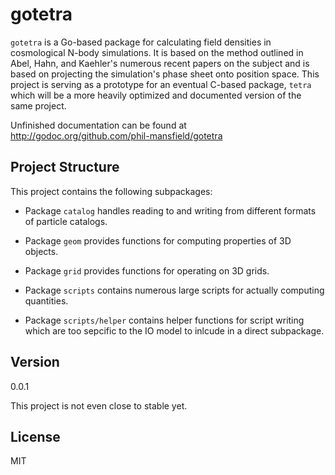 gotetra
=======

`gotetra` is a Go-based package for calculating field densities in cosmological
N-body simulations. It is based on the method outlined in Abel, Hahn, and
Kaehler's numerous recent papers on the subject and is based on projecting the
simulation's phase sheet onto position space. This project is serving as a
prototype for an eventual C-based package, `tetra` which will be a more heavily
optimized and documented version of the same project.

Unfinished documentation can be found at 
http://godoc.org/github.com/phil-mansfield/gotetra

Project Structure
-----------------

 This project contains the following subpackages:

- Package `catalog` handles reading to and writing from different formats of
particle catalogs.

- Package `geom` provides functions for computing properties of 3D objects.

- Package `grid` provides functions for operating on 3D grids.

- Package `scripts` contains numerous large scripts for actually computing
quantities.

- Package `scripts/helper` contains helper functions for script writing which
are too sepcific to the IO model to inlcude in a direct subpackage.

Version
-------

0.0.1

This project is not even close to stable yet.

License
----

MIT